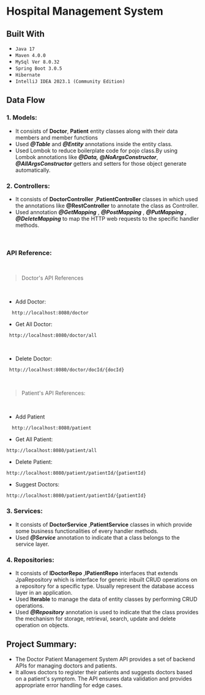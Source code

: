 # Hospital Management System


## Built With
* `Java 17`
* `Maven 4.0.0`
* `MySql Ver 8.0.32`
* `Spring Boot 3.0.5`
* `Hibernate`
* `IntelliJ IDEA 2023.1 (Community Edition)`


## Data Flow

### 1. Models:
* It consists of **Doctor**, **Patient** entity classes along with their data members and member functions
* Used **_@Table_** and **_@Entity_** annotations inside the entity class.
* Used Lombok to reduce boilerplate code for pojo class.By using Lombok annotations like _**@Data,**_ **@_NoArgsConstructor_**, **_@AllArgsConstructor_** getters and setters for those object generate automatically.

### 2. Controllers:
* It consists of  **DoctorController** ,**PatientController** classes in which used the annotations like **@RestController** to annotate the class as Controller.
* Used annotation **_@GetMapping_** , **_@PostMapping_** , **_@PutMapping_** , **_@DeleteMapping_** to map the HTTP web requests to the specific handler methods.

<br>

### API Reference:
<br>

>Doctor's API References
<br>

* Add Doctor:
```*.sh-session
  http://localhost:8080/doctor
```

* Get All Doctor:
```*.sh-session
 http://localhost:8080/doctor/all
```
<br>

* Delete Doctor:

```*.sh-session
 http://localhost:8080/doctor/docId/{docId}
```
<br>


>Patient's API References:
<br>

* Add Patient
```*.sh-session
  http://localhost:8080/patient
```

* Get All Patient:
```*.sh-session
http://localhost:8080/patient/all
```
* Delete Patient:
```*.sh-session
http://localhost:8080/patient/patientId/{patientId}
```

* Suggest Doctors:
```*.sh-session
http://localhost:8080/patient/patientId/{patientId}
```

### 3. Services:
* It consists of **DoctorService** ,**PatientService** classes in which provide some business functionalities of every handler methods.
* Used _**@Service**_ annotation to indicate that a class belongs to the service layer.

### 4. Repositories:
* It consists of **IDoctorRepo** ,**IPatientRepo** interfaces that extends JpaRepository which is interface for generic inbuilt CRUD operations on a repository for a specific type. Usually represent the database access layer in an application.
* Used **Iterable** to manage the data of entity classes by performing CRUD operations.
* Used _**@Repository**_ annotation is used to indicate that the class provides the mechanism for storage, retrieval, search, update and delete operation on objects.

## Project Summary:
* The Doctor Patient Management System API provides a set of backend APIs for managing doctors and patients. 
* It allows doctors to register their patients and suggests doctors based on a patient's symptom. The API ensures data validation and provides appropriate error handling for edge cases.